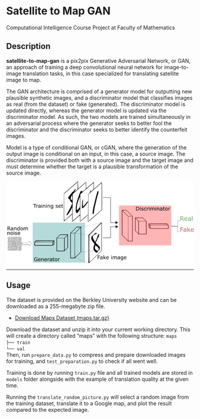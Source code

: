# Satellite to Map GAN
Computational Intelligence Course Project at Faculty of Mathematics

## Description

__satellite-to-map-gan__ is a pix2pix Generative Adversarial Network, or GAN, an approach of training a deep convolutional neural network for image-to-image translation tasks, in this case specialized for translating satellite image to map.

The GAN architecture is comprised of a generator model for outputting new plausible synthetic images, and a discriminator model that classifies images as real (from the dataset) or fake (generated). The discriminator model is updated directly, whereas the generator model is updated via the discriminator model. As such, the two models are trained simultaneously in an adversarial process where the generator seeks to better fool the discriminator and the discriminator seeks to better identify the counterfeit images.

Model is a type of conditional GAN, or cGAN, where the generation of the output image is conditional on an input, in this case, a source image. The discriminator is provided both with a source image and the target image and must determine whether the target is a plausible transformation of the source image.

![architecture](info/architecture.png)
___

## Usage

The dataset is provided on the Berkley University website and can be downloaded as a 255-megabyte zip file.
* [Download Maps Dataset (maps.tar.gz)](http://efrosgans.eecs.berkeley.edu/pix2pix/datasets/maps.tar.gz)

Download the dataset and unzip it into your current working directory. This will create a directory called “maps” with the following structure:
`maps`<br>
`├── train`<br>
`└── val`<br>
Then, run `prepare_data.py` to compress and prepare downloaded images for training, and `test_preparation.py` to check if all went well.

Training is done by running `train.py` file and all trained models are stored in `models` folder alongside with the example of translation quality at the given time.

Running the `translate_random_picture.py` will select a random image from the training dataset, translate it to a Google map, and plot the result compared to the expected image.
